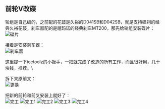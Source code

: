 ## 前轮V改碟
轮组是自己编的，之前配的花鼓是久裕的D041SB和D042SB，就是支持碟刹的经典久裕花鼓，刹车器配的是禧玛诺的经典刹车MT200，那先给轮组安装碟片：\
![碟片](../images/0-维修自行车/16-前轮V改碟/碟片.webp)

接着是安装刹车器：\
![刹车器](../images/0-维修自行车/16-前轮V改碟/刹车器.webp)

这里提一下icetoolz的小扳手，一把就完成了改造的所有工作，而且很好用，几十块钱，推荐。\

拆下来原前叉：\
![更换](../images/0-维修自行车/16-前轮V改碟/更换.webp)

把新的前轮和前叉安装上就好了：\
![完工](../images/0-维修自行车/16-前轮V改碟/完工.webp)
![完工1](../images/0-维修自行车/16-前轮V改碟/完工1.webp)
![完工2](../images/0-维修自行车/16-前轮V改碟/完工2.webp)
![完工3](../images/0-维修自行车/16-前轮V改碟/完工3.webp)
![完工4](../images/0-维修自行车/16-前轮V改碟/完工4.webp)